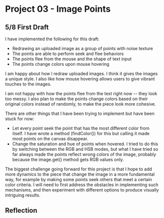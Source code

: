 # Project 03 - Image Points

## 5/8 First Draft
I have implemented the following for this draft:
- Redrawing an uploaded image as a group of points with noise texture
- The points are able to perform seek and flee behaviors
- The points flee from the mouse and the shape of text input
- The points change colors upon mouse hovering

I am happy about how I redraw uploaded images. I think it gives the images a unique style. I also like how mouse hovering allows users to give vibrant touches to the images. 

I am not happy with how the points flee from the text right now -- they look too messy. I also plan to make the points change colors based on their original colors instead of randomly, to make the piece look more cohesive. 

There are other things that I have been trying to implement but have been stuck for now:
- Let every point seek the point that has the most different color from itself. I have wrote a method (findColor()) for this but calling it made most points on the canvas disappear. 
- Change the saturation and hue of points when hovered. I tried to do this by switching between the RGB and HSB modes, but what I have tried so far always made the points reflect wrong colors of the image, probably because the image.get() method gets RGB values only. 

The biggest challenge going forward for this project is that I hope to add more dynamics to the piece that change the image in a more fundamental way, for example by making some points seek others that meet a certain color criteria. I will need to first address the obstacles in implementing such mechanisms, and then experiment with different options to produce visually intriguing results. 
## Reflection

